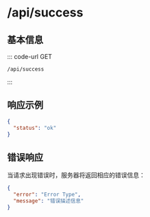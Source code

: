 # /api/success

## 基本信息

::: code-url GET
```
/api/success
```
:::

## 响应示例

```json
{
  "status": "ok"
}
```

## 错误响应

当请求出现错误时，服务器将返回相应的错误信息：

```json
{
  "error": "Error Type",
  "message": "错误描述信息"
}
```
